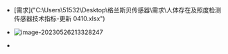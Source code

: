 * [需求]("C:\Users\51532\Desktop\格兰斯贝传感器\需求\人体存在及照度检测传感器技术指标-更新 0410.xlsx")
* ![image-20230526213328247](https://cvp.oss-cn-shanghai.aliyuncs.com/picgo/202305262133317.png)

* 